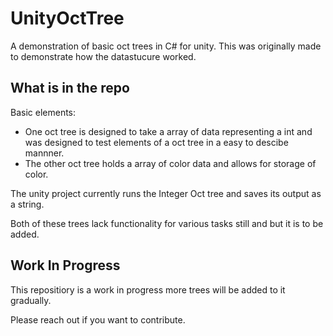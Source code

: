 # UnityOctTree
A demonstration of basic oct trees in C# for unity. This was originally made to demonstrate how the datastucure worked.

## What is in the repo
Basic elements: 

- One oct tree is designed to take a array of data representing a int and was designed to test elements of a oct tree in a easy to descibe mannner. 
- The other oct tree holds a array of color data and allows for storage of color.

The unity project currently runs the Integer Oct tree and saves its output as a string. 

Both of these trees lack functionality for various tasks still and but it is to be added. 


## Work In Progress
This repositiory is a work in progress more trees will be added to it gradually. 

Please reach out if you want to contribute. 
